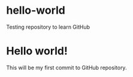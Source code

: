 # hello-world
Testing repository to learn GitHub

# Hello world!
This will be my first commit to GitHub repository.
